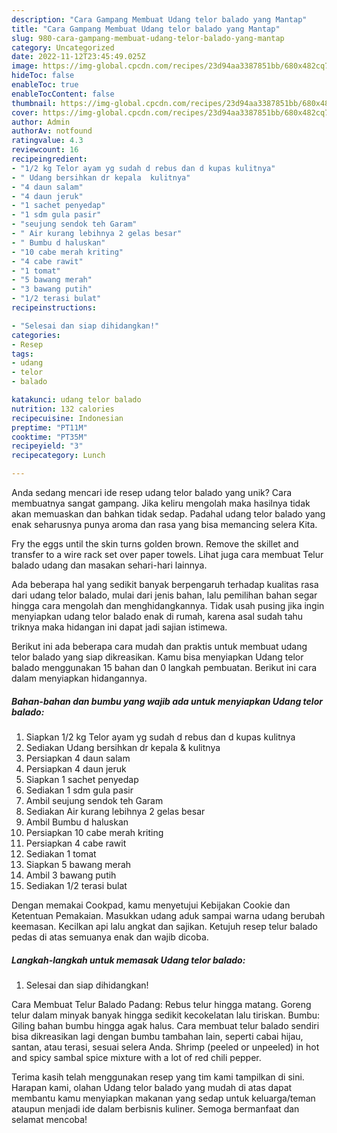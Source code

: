 ```yaml
---
description: "Cara Gampang Membuat Udang telor balado yang Mantap"
title: "Cara Gampang Membuat Udang telor balado yang Mantap"
slug: 980-cara-gampang-membuat-udang-telor-balado-yang-mantap
category: Uncategorized
date: 2022-11-12T23:45:49.025Z
image: https://img-global.cpcdn.com/recipes/23d94aa3387851bb/680x482cq70/udang-telor-balado-foto-resep-utama.jpg
hideToc: false
enableToc: true
enableTocContent: false
thumbnail: https://img-global.cpcdn.com/recipes/23d94aa3387851bb/680x482cq70/udang-telor-balado-foto-resep-utama.jpg
cover: https://img-global.cpcdn.com/recipes/23d94aa3387851bb/680x482cq70/udang-telor-balado-foto-resep-utama.jpg
author: Admin
authorAv: notfound
ratingvalue: 4.3
reviewcount: 16
recipeingredient:
- "1/2 kg Telor ayam yg sudah d rebus dan d kupas kulitnya"
- " Udang bersihkan dr kepala  kulitnya"
- "4 daun salam"
- "4 daun jeruk"
- "1 sachet penyedap"
- "1 sdm gula pasir"
- "seujung sendok teh Garam"
- " Air kurang lebihnya 2 gelas besar"
- " Bumbu d haluskan"
- "10 cabe merah kriting"
- "4 cabe rawit"
- "1 tomat"
- "5 bawang merah"
- "3 bawang putih"
- "1/2 terasi bulat"
recipeinstructions:

- "Selesai dan siap dihidangkan!"
categories:
- Resep
tags:
- udang
- telor
- balado

katakunci: udang telor balado 
nutrition: 132 calories
recipecuisine: Indonesian
preptime: "PT11M"
cooktime: "PT35M"
recipeyield: "3"
recipecategory: Lunch

---
```





Anda sedang mencari ide resep udang telor balado yang unik? Cara membuatnya sangat gampang. Jika keliru mengolah maka hasilnya tidak akan memuaskan dan bahkan tidak sedap. Padahal udang telor balado yang enak seharusnya punya aroma dan rasa yang bisa memancing selera Kita.





Fry the eggs until the skin turns golden brown. Remove the skillet and transfer to a wire rack set over paper towels. Lihat juga cara membuat Telur balado udang dan masakan sehari-hari lainnya.

Ada beberapa hal yang sedikit banyak berpengaruh terhadap kualitas rasa dari udang telor balado, mulai dari jenis bahan, lalu pemilihan bahan segar hingga cara mengolah dan menghidangkannya. Tidak usah pusing jika ingin menyiapkan udang telor balado enak di rumah, karena asal sudah tahu triknya maka hidangan ini dapat jadi sajian istimewa.






Berikut ini ada beberapa cara mudah dan praktis untuk membuat udang telor balado yang siap dikreasikan. Kamu bisa menyiapkan Udang telor balado menggunakan 15 bahan dan 0 langkah pembuatan. Berikut ini cara dalam menyiapkan hidangannya.

<!--inarticleads1-->

##### Bahan-bahan dan bumbu yang wajib ada untuk menyiapkan Udang telor balado:

1. Siapkan 1/2 kg Telor ayam yg sudah d rebus dan d kupas kulitnya
1. Sediakan  Udang bersihkan dr kepala &amp; kulitnya
1. Persiapkan 4 daun salam
1. Persiapkan 4 daun jeruk
1. Siapkan 1 sachet penyedap
1. Sediakan 1 sdm gula pasir
1. Ambil seujung sendok teh Garam
1. Sediakan  Air kurang lebihnya 2 gelas besar
1. Ambil  Bumbu d haluskan
1. Persiapkan 10 cabe merah kriting
1. Persiapkan 4 cabe rawit
1. Sediakan 1 tomat
1. Siapkan 5 bawang merah
1. Ambil 3 bawang putih
1. Sediakan 1/2 terasi bulat


Dengan memakai Cookpad, kamu menyetujui Kebijakan Cookie dan Ketentuan Pemakaian. Masukkan udang aduk sampai warna udang berubah keemasan. Kecilkan api lalu angkat dan sajikan. Ketujuh resep telur balado pedas di atas semuanya enak dan wajib dicoba. 

<!--inarticleads2-->

##### Langkah-langkah untuk memasak Udang telor balado:


1. Selesai dan siap dihidangkan!

Cara Membuat Telur Balado Padang: Rebus telur hingga matang. Goreng telur dalam minyak banyak hingga sedikit kecokelatan lalu tiriskan. Bumbu: Giling bahan bumbu hingga agak halus. Cara membuat telur balado sendiri bisa dikreasikan lagi dengan bumbu tambahan lain, seperti cabai hijau, santan, atau terasi, sesuai selera Anda. Shrimp (peeled or unpeeled) in hot and spicy sambal spice mixture with a lot of red chili pepper. 

Terima kasih telah menggunakan resep yang tim kami tampilkan di sini. Harapan kami, olahan Udang telor balado yang mudah di atas dapat membantu kamu menyiapkan makanan yang sedap untuk keluarga/teman ataupun menjadi ide dalam berbisnis kuliner. Semoga bermanfaat dan selamat mencoba!
